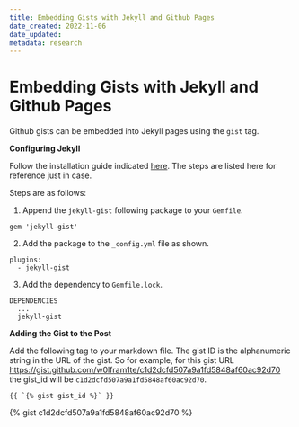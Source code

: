 ```yaml
---
title: Embedding Gists with Jekyll and Github Pages
date_created: 2022-11-06
date_updated: 
metadata: research
---
```

# Embedding Gists with Jekyll and Github Pages

Github gists can be embedded into Jekyll pages using the `gist` tag.


**Configuring Jekyll**

Follow the installation guide indicated [here](https://github.com/jekyll/jekyll-gist). The steps are listed here for reference just in case.

Steps are as follows:

1. Append the `jekyll-gist` following package to your `Gemfile`. 

```
gem 'jekyll-gist'
```

2. Add the package to the `_config.yml` file as shown.

```
plugins:
  - jekyll-gist
```

3. Add the dependency to `Gemfile.lock`.

```
DEPENDENCIES
  ...
  jekyll-gist
```

**Adding the Gist to the Post**

Add the following tag to your markdown file. The gist ID is the alphanumeric string in the URL of the gist. So for example, for this gist URL https://gist.github.com/w0lfram1te/c1d2dcfd507a9a1fd5848af60ac92d70 the gist_id will be `c1d2dcfd507a9a1fd5848af60ac92d70`.

```
{{ `{% gist gist_id %}` }}
```

{% gist c1d2dcfd507a9a1fd5848af60ac92d70 %}